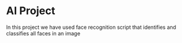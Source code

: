 # AI Project
In this project we have used face recognition script that identifies and classifies all faces in an image

